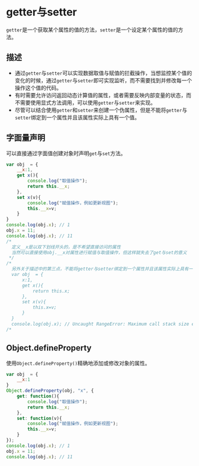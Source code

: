 # getter与setter
`getter`是一个获取某个属性的值的方法，`setter`是一个设定某个属性的值的方法。

## 描述
* 通过`getter`与`setter`可以实现数据取值与赋值的拦截操作，当想监控某个值的变化的时候，通过`getter`与`setter`即可实现监听，而不需要找到并修改每一个操作这个值的代码。
* 有时需要允许访问返回动态计算值的属性，或者需要反映内部变量的状态，而不需要使用显式方法调用，可以使用`getter`与`setter`来实现。
* 尽管可以结合使用`getter`和`setter`来创建一个伪属性，但是不能将`getter`与`setter`绑定到一个属性并且该属性实际上具有一个值。

## 字面量声明
可以直接通过字面值创建对象时声明`get`与`set`方法。

```javascript
var obj  = {
    __x:1,
    get x(){
        console.log("取值操作");
        return this.__x;
    },
    set x(v){
        console.log("赋值操作，例如更新视图");
        this.__x=v;
    }
}
console.log(obj.x); // 1
obj.x = 11;
console.log(obj.x); // 11
/*
  定义__x是以双下划线开头的，是不希望直接访问的属性
  当然可以直接使用obj.__x对属性进行赋值与取值操作，但这样就失去了get与set的意义
 */
/*
  另外关于描述中的第三点，不能将getter与setter绑定到一个属性并且该属性实际上具有一个值，否则会无限递归堆栈溢出产生异常
  var obj  = {
      x:1,
      get x(){
          return this.x;
      },
      set x(v){
          this.x=v;
      }
  }
  console.log(obj.x); // Uncaught RangeError: Maximum call stack size exceeded
/*
```

## Object.defineProperty
使用`Object.defineProperty()`精确地添加或修改对象的属性。
```javascript
var obj  = {
    __x:1
}
Object.defineProperty(obj, "x", {
    get: function(){
        console.log("取值操作");
        return this.__x;
    },
    set: function(v){
        console.log("赋值操作，例如更新视图");
        this.__x=v;
    }
});
console.log(obj.x); // 1
obj.x = 11;
console.log(obj.x); // 11
```

